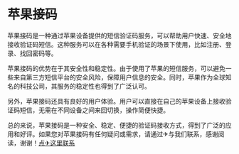 # 苹果接码

苹果接码是一种通过苹果设备提供的短信验证码服务，可以帮助用户快速、安全地接收验证码短信。这种服务可以在各种需要手机验证的场景下使用，比如注册、登录、找回密码等。

苹果接码的优势在于其安全性和稳定性。由于使用了苹果的短信服务，可以避免一些来自第三方短信平台的安全风险，保障用户信息的安全。同时，苹果作为全球知名的科技公司，其服务的稳定性也得到了广泛认可。

另外，苹果接码还具有良好的用户体验。用户可以直接在自己的苹果设备上接收验证码短信，无需在不同设备之间来回切换，操作简便快捷。

总的来说，苹果接码是一种安全、稳定、便捷的验证码接收方式，得到了广泛的应用和好评。如果您对苹果接码有任何疑问或需求，请通过✈与我们联系，感谢阅读，谢谢！[点✈这里联系](https://abc.k02.cc)